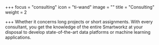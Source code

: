 +++
focus = "consulting"
icon = "ti-wand"
image = ""
title = "Consulting"
weight = 2

+++
Whether it concerns long projects or short assignments. With every consultant, you get the knowledge of the entire Smartworkz at your disposal to develop state-of-the-art data platforms or machine learning applications.